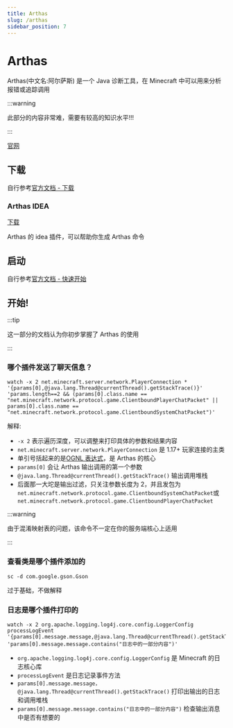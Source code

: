 ```yaml
---
title: Arthas
slug: /arthas
sidebar_position: 7
---
```


<!--markdownlint-disable line-length-->

# Arthas

Arthas(中文名:阿尔萨斯) 是一个 Java 诊断工具，在 Minecraft 中可以用来分析报错或追踪调用

:::warning

此部分的内容非常难，需要有较高的知识水平!!!

:::

[官网](https://arthas.aliyun.com/)

## 下载

自行参考[官方文档 - 下载](https://arthas.aliyun.com/doc/install-detail.html)

### Arthas IDEA

[下载](https://plugins.jetbrains.com/plugin/13581-arthas-idea)

Arthas 的 idea 插件，可以帮助你生成 Arthas 命令

## 启动

自行参考[官方文档 - 快速开始](https://arthas.aliyun.com/doc/quick-start.html)

## 开始!

:::tip

这一部分的文档认为你初步掌握了 Arthas 的使用

:::

### 哪个插件发送了聊天信息？

```shell
watch -x 2 net.minecraft.server.network.PlayerConnection * '{params[0],@java.lang.Thread@currentThread().getStackTrace()}' 'params.length==2 && (params[0].class.name == "net.minecraft.network.protocol.game.ClientboundPlayerChatPacket" || params[0].class.name == "net.minecraft.network.protocol.game.ClientboundSystemChatPacket")'
```

解释:

* `-x 2` 表示遍历深度，可以调整来打印具体的参数和结果内容
* `net.minecraft.server.network.PlayerConnection` 是 1.17+ 玩家连接的主类
* 单引号括起来的是[OGNL 表达式](https://commons.apache.org/dormant/commons-ognl/language-guide.html)，是 Arthas 的核心
* `params[0]` 会让 Arthas 输出调用的第一个参数
* `@java.lang.Thread@currentThread().getStackTrace()` 输出调用堆栈
* 后面那一大坨是输出过滤，只关注参数长度为 2，并且发包为`net.minecraft.network.protocol.game.ClientboundSystemChatPacket`或
  `net.minecraft.network.protocol.game.ClientboundPlayerChatPacket`

:::warning

由于混淆映射表的问题，该命令不一定在你的服务端核心上适用

:::

### 查看类是哪个插件添加的

```shell
sc -d com.google.gson.Gson
```

过于基础，不做解释

### 日志是哪个插件打印的

```shell
watch -x 2 org.apache.logging.log4j.core.config.LoggerConfig processLogEvent '{params[0].message.message,@java.lang.Thread@currentThread().getStackTrace()}' 'params[0].message.message.contains("日志中的一部分内容")'
```

* `org.apache.logging.log4j.core.config.LoggerConfig` 是 Minecraft 的日志核心库
* `processLogEvent` 是日志记录事件方法
* `params[0].message.message，@java.lang.Thread@currentThread().getStackTrace()` 打印出输出的日志和调用堆栈
* `params[0].message.message.contains("日志中的一部分内容")` 检查输出消息中是否有想要的
